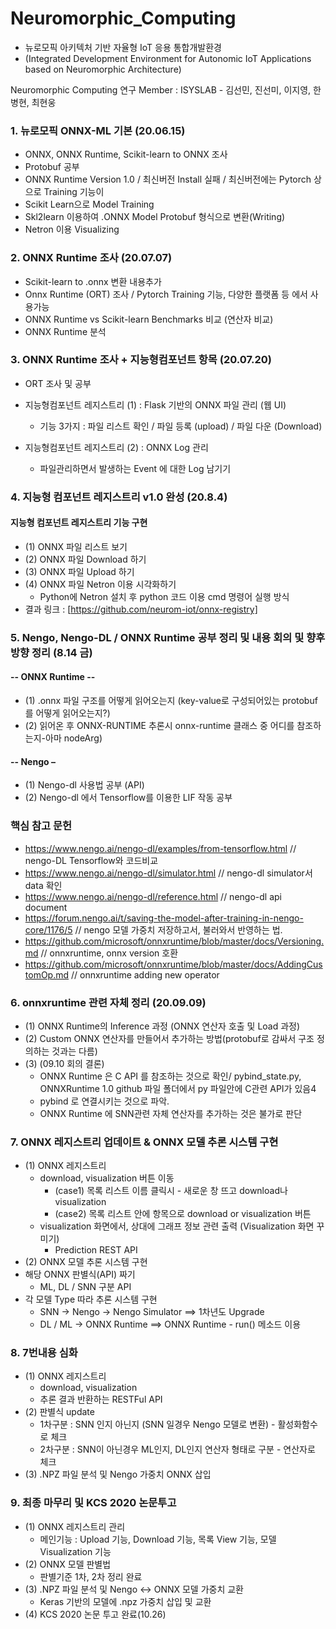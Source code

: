 # Neuromorphic_Computing
- 뉴로모픽 아키텍처 기반 자율형 IoT 응용 통합개발환경
- (Integrated Development Environment for Autonomic IoT Applications based on Neuromorphic Architecture)

Neuromorphic Computing 연구
Member : ISYSLAB - 김선민, 진선미, 이지영, 한병현, 최현웅

### 1. 뉴로모픽 ONNX-ML 기본 (20.06.15)
- ONNX, ONNX Runtime, Scikit-learn to ONNX 조사
- Protobuf 공부
- ONNX Runtime Version 1.0 / 최신버전 Install 실패 / 최신버전에는 Pytorch 상으로 Training 기능이 
- Scikit Learn으로 Model Training 
- Skl2learn 이용하여 .ONNX Model Protobuf 형식으로 변환(Writing)
- Netron 이용 Visualizing

### 2. ONNX Runtime 조사 (20.07.07)
- Scikit-learn to .onnx 변환 내용추가
- Onnx Runtime (ORT) 조사 / Pytorch Training 기능, 다양한 플랫폼 등 에서 사용가능
- ONNX Runtime vs Scikit-learn Benchmarks 비교 (연산자 비교)
- ONNX Runtime 분석

### 3. ONNX Runtime 조사 + 지능형컴포넌트 항목 (20.07.20)
- ORT 조사 및 공부
- 지능형컴포넌트 레지스트리 (1) : Flask 기반의 ONNX 파일 관리 (웹 UI)
  - 기능 3가지 : 파일 리스트 확인 / 파일 등록 (upload) / 파일 다운 (Download)
  
- 지능형컴포넌트 레지스트리 (2) : ONNX Log 관리
  - 파일관리하면서 발생하는 Event 에 대한 Log 남기기

### 4. 지능형 컴포넌트 레지스트리 v1.0 완성 (20.8.4)
#### 지능형 컴포넌트 레지스트리 기능 구현 
- (1) ONNX 파일 리스트 보기
- (2) ONNX 파일 Download 하기
- (3) ONNX 파일 Upload 하기
- (4) ONNX 파일 Netron 이용 시각화하기
  - Python에 Netron 설치 후 python 코드 이용 cmd 명령어 실행 방식
- 결과 링크 : [https://github.com/neurom-iot/onnx-registry]

### 5. Nengo, Nengo-DL / ONNX Runtime 공부 정리 및 내용 회의 및 향후방향 정리 (8.14 금)

#### -- ONNX Runtime --
- (1) .onnx 파일 구조를 어떻게 읽어오는지 (key-value로 구성되어있는 protobuf를 어떻게 읽어오는지?) 
- (2) 읽어온 후 ONNX-RUNTIME 추론시 onnx-runtime 클래스 중 어디를 참조하는지-아마 nodeArg)

#### -- Nengo –
- (1) Nengo-dl 사용법 공부 (API)
- (2) Nengo-dl 에서 Tensorflow를 이용한 LIF 작동 공부

### 핵심 참고 문헌
- https://www.nengo.ai/nengo-dl/examples/from-tensorflow.html // nengo-DL Tensorflow와 코드비교
- https://www.nengo.ai/nengo-dl/simulator.html // nengo-dl simulator서 data 확인
- https://www.nengo.ai/nengo-dl/reference.html // nengo-dl api document
- https://forum.nengo.ai/t/saving-the-model-after-training-in-nengo-core/1176/5 // nengo 모델 가중치 저장하고서, 불러와서 반영하는 법.
- https://github.com/microsoft/onnxruntime/blob/master/docs/Versioning.md // onnxruntime, onnx version 호환 
- https://github.com/microsoft/onnxruntime/blob/master/docs/AddingCustomOp.md // onnxruntime adding new operator

### 6. onnxruntime 관련 자체 정리 (20.09.09)
- (1) ONNX Runtime의 Inference 과정 (ONNX 연산자 호출 및 Load 과정)
- (2) Custom ONNX 연산자를 만들어서 추가하는 방법(protobuf로 감싸서 구조 정의하는 것과는 다름)
- (3) (09.10 회의 결론)
   - ONNX Runtime 은 C API 를 참조하는 것으로 확인/ pybind_state.py, ONNXRuntime 1.0 github 파일 폴더에서 py 파일안에 C관련 API가 있음4
   - pybind 로 연결시키는 것으로 파악.
   - ONNX Runtime 에 SNN관련 자체 연산자를 추가하는 것은 불가로 판단

### 7. ONNX 레지스트리 업데이트 & ONNX 모델 추론 시스템 구현
- (1) ONNX 레지스트리
  - download, visualization 버튼 이동
    - (case1) 목록 리스트 이름 클릭시 - 새로운 창 뜨고 download나 visualization
    - (case2) 목록 리스트 안에 항목으로 download or visualization 버튼
  - visualization 화면에서, 상대에 그래프 정보 관련 출력 (Visualization 화면 꾸미기)
    - Prediction REST API
 - (2) ONNX 모델 추론 시스템 구현
  - 해당 ONNX 판별식(API) 짜기
    - ML, DL / SNN 구분 API
  - 각 모델 Type 따라 추론 시스템 구현
    - SNN -> Nengo -> Nengo Simulator ==> 1차년도 Upgrade
    - DL / ML -> ONNX Runtime ==> ONNX Runtime - run() 메소드 이용

### 8. 7번내용 심화
- (1) ONNX 레지스트리
    - download, visualization
    - 추론 결과 반환하는 RESTFul API
- (2) 판별식 update
    - 1차구분 : SNN 인지 아닌지 (SNN 일경우 Nengo 모델로 변환) - 활성화함수로 체크
    - 2차구분 : SNN이 아닌경우 ML인지, DL인지 연산자 형태로 구분 - 연산자로 체크
- (3) .NPZ 파일 분석 및 Nengo 가중치 ONNX 삽입

### 9. 최종 마무리 및 KCS 2020 논문투고
- (1) ONNX 레지스트리 관리
  - 메인기능 : Upload 기능, Download 기능, 목록 View 기능, 모델 Visualization 기능
- (2) ONNX 모델 판별법
  - 판별기준 1차, 2차 정리 완료
- (3) .NPZ 파일 분석 및 Nengo <-> ONNX 모델 가중치 교환
  - Keras 기반의 모델에 .npz 가중치 삽입 및 교환
- (4) KCS 2020 논문 투고 완료(10.26)
